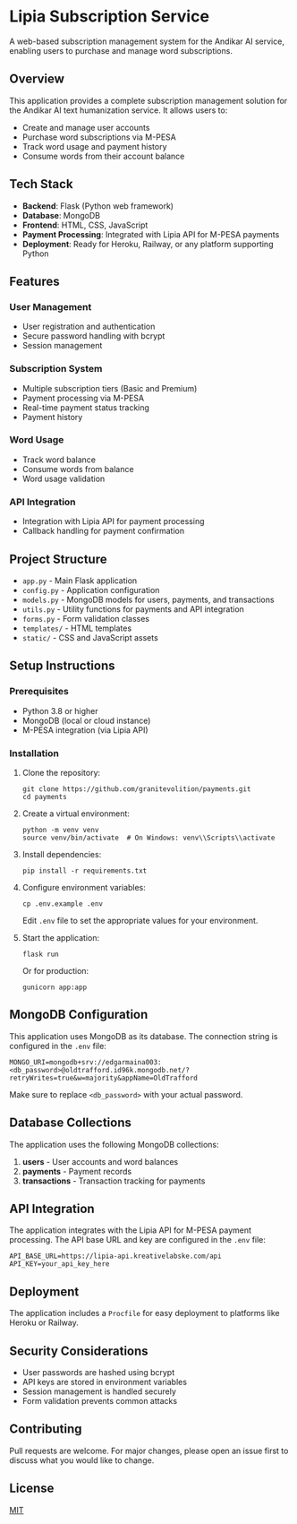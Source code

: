 # Lipia Subscription Service

A web-based subscription management system for the Andikar AI service, enabling users to purchase and manage word subscriptions.

## Overview

This application provides a complete subscription management solution for the Andikar AI text humanization service. It allows users to:

- Create and manage user accounts
- Purchase word subscriptions via M-PESA
- Track word usage and payment history
- Consume words from their account balance

## Tech Stack

- **Backend**: Flask (Python web framework)
- **Database**: MongoDB
- **Frontend**: HTML, CSS, JavaScript
- **Payment Processing**: Integrated with Lipia API for M-PESA payments
- **Deployment**: Ready for Heroku, Railway, or any platform supporting Python

## Features

### User Management
- User registration and authentication
- Secure password handling with bcrypt
- Session management

### Subscription System
- Multiple subscription tiers (Basic and Premium)
- Payment processing via M-PESA
- Real-time payment status tracking
- Payment history

### Word Usage
- Track word balance
- Consume words from balance
- Word usage validation

### API Integration
- Integration with Lipia API for payment processing
- Callback handling for payment confirmation

## Project Structure

- `app.py` - Main Flask application
- `config.py` - Application configuration
- `models.py` - MongoDB models for users, payments, and transactions
- `utils.py` - Utility functions for payments and API integration
- `forms.py` - Form validation classes
- `templates/` - HTML templates
- `static/` - CSS and JavaScript assets

## Setup Instructions

### Prerequisites
- Python 3.8 or higher
- MongoDB (local or cloud instance)
- M-PESA integration (via Lipia API)

### Installation

1. Clone the repository:
   ```
   git clone https://github.com/granitevolition/payments.git
   cd payments
   ```

2. Create a virtual environment:
   ```
   python -m venv venv
   source venv/bin/activate  # On Windows: venv\\Scripts\\activate
   ```

3. Install dependencies:
   ```
   pip install -r requirements.txt
   ```

4. Configure environment variables:
   ```
   cp .env.example .env
   ```
   Edit `.env` file to set the appropriate values for your environment.

5. Start the application:
   ```
   flask run
   ```
   Or for production:
   ```
   gunicorn app:app
   ```

## MongoDB Configuration

This application uses MongoDB as its database. The connection string is configured in the `.env` file:

```
MONGO_URI=mongodb+srv://edgarmaina003:<db_password>@oldtrafford.id96k.mongodb.net/?retryWrites=true&w=majority&appName=OldTrafford
```

Make sure to replace `<db_password>` with your actual password.

## Database Collections

The application uses the following MongoDB collections:

1. **users** - User accounts and word balances
2. **payments** - Payment records
3. **transactions** - Transaction tracking for payments

## API Integration

The application integrates with the Lipia API for M-PESA payment processing. The API base URL and key are configured in the `.env` file:

```
API_BASE_URL=https://lipia-api.kreativelabske.com/api
API_KEY=your_api_key_here
```

## Deployment

The application includes a `Procfile` for easy deployment to platforms like Heroku or Railway.

## Security Considerations

- User passwords are hashed using bcrypt
- API keys are stored in environment variables
- Session management is handled securely
- Form validation prevents common attacks

## Contributing

Pull requests are welcome. For major changes, please open an issue first to discuss what you would like to change.

## License

[MIT](https://choosealicense.com/licenses/mit/)
